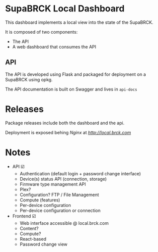 # SupaBRCK Local Dashboard

This dashboard implements a local view into the state of the SupaBRCK.

It is composed of two components:

- The API
- A web dashboard that consumes the API


## API

The API is developed using Flask and packaged for deployment on a SupaBRCK
using opkg.

The API documentation is built on Swagger and lives in `api-docs`


# Releases

Package releases include both the dashboard and the api.

Deployment is exposed behing _Nginx_ at _http://local.brck.com_


# Notes

- API :ballot_box_with_check:
    - Authentication (default login + password change interface)
    - Device(s) status API (connection, storage)
    - Firmware type management API
    - Plex?
    - Configuration? FTP / File Management
    - Compute (features)
    - Per-device configuration
    - Per-device configuration or connection
- Frontend :ballot_box_with_check:
    - Web interface accessible @ local.brck.com
    - Content?
    - Compute?
    - React-based
    - Password change view
